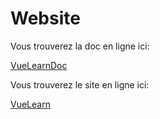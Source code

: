 # Website

Vous trouverez la doc en ligne ici:

[VueLearnDoc](https://vue.learn.doc.august1.dev/)

Vous trouverez le site en ligne ici:

[VueLearn](https://vue.learn.august1.dev/)

